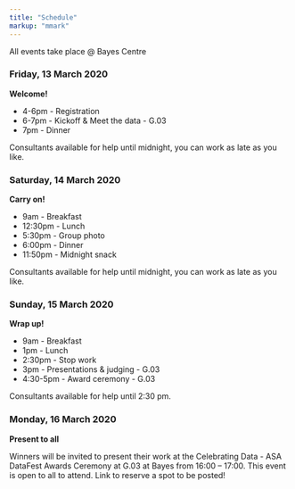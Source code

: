 ```yaml
---
title: "Schedule"
markup: "mmark"
---
```


All events take place @ Bayes Centre

### Friday, 13 March 2020

**Welcome!**

- 4-6pm - Registration
- 6-7pm - Kickoff & Meet the data - G.03
- 7pm - Dinner

Consultants available for help until midnight, you can work as late as you like.

### Saturday, 14 March 2020

**Carry on!**

- 9am - Breakfast
- 12:30pm - Lunch
- 5:30pm - Group photo
- 6:00pm - Dinner
- 11:50pm - Midnight snack

Consultants available for help until midnight, you can work as late as you like.

### Sunday, 15 March 2020

**Wrap up!**

- 9am - Breakfast
- 1pm - Lunch
- 2:30pm - Stop work
- 3pm - Presentations & judging - G.03
- 4:30-5pm - Award ceremony - G.03

Consultants available for help until 2:30 pm.

### Monday, 16 March 2020

**Present to all**

Winners will be invited to present their work at the Celebrating Data - ASA 
DataFest Awards Ceremony at G.03 at Bayes from 16:00 – 17:00. This event is 
open to all to attend. Link to reserve a spot to be posted!
